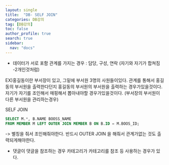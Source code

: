 ```yaml
---
layout: single
title:  "DB- SELF JOIN"
categories: DB강의
tag: [DB강의]
toc: false
author_profile: true
search: true
sidebar:
  nav: "docs"
---
```


- 데이터가 서로 포함 관계를 가지는 경우 : 담당, 구성, 연락
  (자기와 자기가 합쳐짐 -2개인것처럼)

EX)홍길동이란 부서장이 있고, 그밑에 부서원 3명의 사원들이있다. 관계를 통해서 홍길동의 부서원을 출력한다던지 홍길동의 부서원의 부서원을 출력하는 경우가있을것이다. 자기가 자기를 조인해서 매핑해서 뽑아내야할 경우가있을것이다.
 (부서장의 부서원이 다른 부서원을 관리하는경우)

SELF JOIN
```SQL
SELECT M.*, B.NAME BOOSS_NAME 
FROM MEMBER M LEFT OUTER JOIN MEMBER B ON B.ID = M.BOOS_ID;
```
-> 별칭을 줘서 조인해줘야한다. 반드시 OUTER JOIN 을 해줘서 관계가없는 것도 출력되게해야한다.


- 댓글이 댓글을 참조하는 경우 카테고리가 카테고리를 참조 등 사용하는 경우가 있다.
